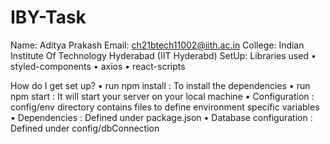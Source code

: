 # IBY-Task
Name: Aditya Prakash
Email: ch21btech11002@iith.ac.in
College: Indian Institute Of Technology Hyderabad (IIT Hyderabd)
SetUp:
Libraries used
•	styled-components
•	axios
•	react-scripts

How do I get set up?
•	run npm install : To install the dependencies
•	run npm start : It will start your server on your local machine
•	Configuration : config/env directory contains files to define environment specific variables
•	Dependencies : Defined under package.json
•	Database configuration : Defined under config/dbConnection
